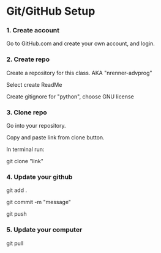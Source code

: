 # Git/GitHub Setup

### 1. Create account

Go to GitHub.com and create your own account, and login.

### 2. Create repo

Create a repository for this class. AKA "nrenner-advprog"

Select create ReadMe

Create gitignore for "python", choose GNU license

### 3. Clone repo

Go into your repository.

Copy and paste link from clone button.

In terminal run:

git clone "link"

### 4. Update your github

git add .

git commit -m "message"

git push

### 5. Update your computer

git pull
